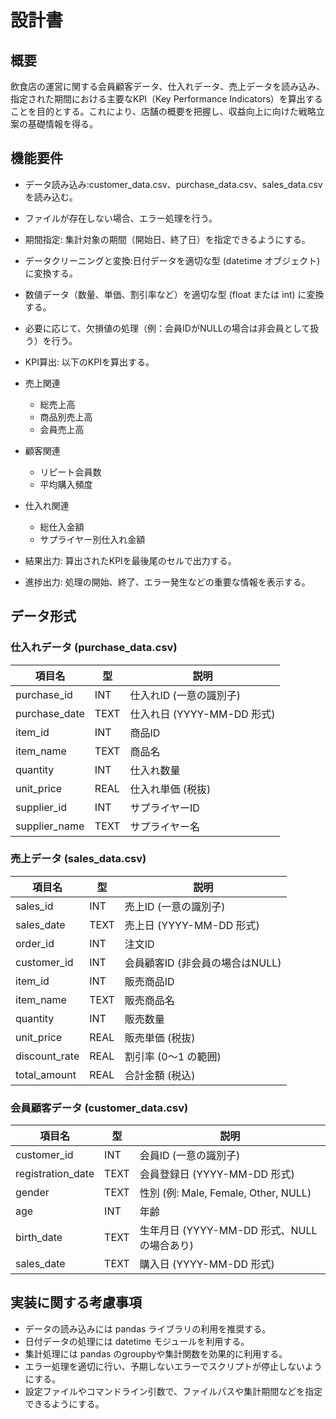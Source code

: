 # 設計書

## 概要
飲食店の運営に関する会員顧客データ、仕入れデータ、売上データを読み込み、指定された期間における主要なKPI（Key Performance Indicators）を算出することを目的とする。これにより、店舗の概要を把握し、収益向上に向けた戦略立案の基礎情報を得る。

## 機能要件
- データ読み込み:customer_data.csv、purchase_data.csv、sales_data.csv を読み込む。
- ファイルが存在しない場合、エラー処理を行う。
- 期間指定: 集計対象の期間（開始日、終了日）を指定できるようにする。
- データクリーニングと変換:日付データを適切な型 (datetime オブジェクト) に変換する。
- 数値データ（数量、単価、割引率など）を適切な型 (float または int) に変換する。
- 必要に応じて、欠損値の処理（例：会員IDがNULLの場合は非会員として扱う）を行う。
- KPI算出: 以下のKPIを算出する。
- 売上関連
    - 総売上高
    - 商品別売上高
    - 会員売上高
- 顧客関連
    - リピート会員数
    - 平均購入頻度
- 仕入れ関連
    - 総仕入金額
    - サプライヤー別仕入れ金額

- 結果出力: 算出されたKPIを最後尾のセルで出力する。
- 進捗出力: 処理の開始、終了、エラー発生などの重要な情報を表示する。

## データ形式

### 仕入れデータ (purchase_data.csv)

| 項目名         | 型    | 説明                           |
| -------------- | ----- | ------------------------------ |
| purchase_id    | INT   | 仕入れID (一意の識別子)        |
| purchase_date  | TEXT  | 仕入れ日 (YYYY-MM-DD 形式)     |
| item_id        | INT   | 商品ID                         |
| item_name      | TEXT  | 商品名                         |
| quantity       | INT   | 仕入れ数量                     |
| unit_price     | REAL  | 仕入れ単価 (税抜)              |
| supplier_id    | INT   | サプライヤーID                 |
| supplier_name  | TEXT  | サプライヤー名                 |


### 売上データ (sales_data.csv)

| 項目名         | 型    | 説明                                 |
| -------------- | ----- | ------------------------------------ |
| sales_id       | INT   | 売上ID (一意の識別子)                |
| sales_date     | TEXT  | 売上日 (YYYY-MM-DD 形式)             |
| order_id       | INT   | 注文ID                               |
| customer_id    | INT   | 会員顧客ID (非会員の場合はNULL)       |
| item_id        | INT   | 販売商品ID                           |
| item_name      | TEXT  | 販売商品名                           |
| quantity       | INT   | 販売数量                             |
| unit_price     | REAL  | 販売単価 (税抜)                      |
| discount_rate  | REAL  | 割引率 (0〜1 の範囲)                 |
| total_amount   | REAL  | 合計金額 (税込)                      |


### 会員顧客データ (customer_data.csv)

| 項目名             | 型    | 説明                                   |
| ------------------ | ----- | -------------------------------------- |
| customer_id        | INT   | 会員ID (一意の識別子)                  |
| registration_date  | TEXT  | 会員登録日 (YYYY-MM-DD 形式)           |
| gender             | TEXT  | 性別 (例: Male, Female, Other, NULL)   |
| age                | INT   | 年齢                                   |
| birth_date         | TEXT  | 生年月日 (YYYY-MM-DD 形式、NULLの場合あり) |
| sales_date         | TEXT  | 購入日 (YYYY-MM-DD 形式)               |


## 実装に関する考慮事項
- データの読み込みには pandas ライブラリの利用を推奨する。
- 日付データの処理には datetime モジュールを利用する。
- 集計処理には pandas のgroupbyや集計関数を効果的に利用する。
- エラー処理を適切に行い、予期しないエラーでスクリプトが停止しないようにする。
- 設定ファイルやコマンドライン引数で、ファイルパスや集計期間などを指定できるようにする。